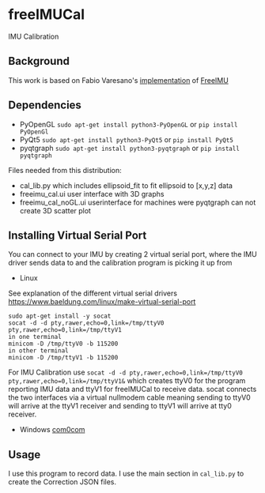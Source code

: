 # freeIMUCal
IMU Calibration

## Background
This work is based on Fabio Varesano's [implementation](https://www.researchgate.net/publication/258817923_FreeIMU_An_Open_Hardware_Framework_for_Orientation_and_Motion_Sensing) of [FreeIMU](https://github.com/Fabio-Varesano-Association/freeimu)

## Dependencies
- PyOpenGL `sudo apt-get install python3-PyOpenGL` or `pip install PyOpenGl`
- PyQt5 `sudo apt-get install python3-PyQt5`  or `pip install PyQt5`
- pyqtgraph `sudo apt-get install python3-pyqtgraph`  or `pip install pyqtgraph`

Files needed from this distribution:
- cal_lib.py which includes ellipsoid_fit to fit ellipsoid to [x,y,z] data
- freeimu_cal.ui user interface with 3D graphs
- freeimu_cal_noGL.ui userinterface for machines were pyqtgraph can not create 3D scatter plot

## Installing Virtual Serial Port
You can connect to your IMU by creating 2 virtual serial port, where the IMU driver sends data to and the calibration program is picking it up from

- Linux

See explanation of the different virtual serial drivers https://www.baeldung.com/linux/make-virtual-serial-port

```
sudo apt-get install -y socat
socat -d -d pty,rawer,echo=0,link=/tmp/ttyV0 pty,rawer,echo=0,link=/tmp/ttyV1
in one terminal
minicom -D /tmp/ttyV0 -b 115200
in other terminal
minicom -D /tmp/ttyV1 -b 115200
```

For IMU Calibration use `socat -d -d pty,rawer,echo=0,link=/tmp/ttyV0 pty,rawer,echo=0,link=/tmp/ttyV1&` which creates ttyV0 for the program reporting IMU data and ttyV1 for freeIMUCal to receive data. socat connects the two interfaces via a virtual nullmodem cable meaning sending to ttyV0 will arrive at the ttyV1 receiver and sending to ttyV1 will arrive at tty0 receiver.

- Windows
[com0com](https://sourceforge.net/projects/com0com/)

## Usage
I use this program to record data.
I use the main section in ```cal_lib.py``` to create the Correction JSON files.